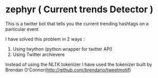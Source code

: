# zephyr ( Current trends Detector )

This is a twitter bot that tells you the current trending hashtags on a particular event

I have solved this problem in 2 ways :

1) Using twython (python wrapper for twitter API)
2) Using Twitter archievere

Instead of using the NLTK tokenizer I have used the tokenizer built by Brendan O'Connor(http://github.com/brendano/tweetmotif)
